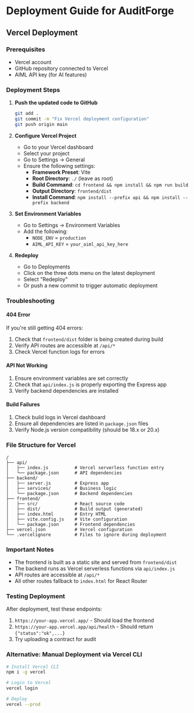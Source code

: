 # Deployment Guide for AuditForge

## Vercel Deployment

### Prerequisites
- Vercel account
- GitHub repository connected to Vercel
- AIML API key (for AI features)

### Deployment Steps

1. **Push the updated code to GitHub**
   ```bash
   git add .
   git commit -m "Fix Vercel deployment configuration"
   git push origin main
   ```

2. **Configure Vercel Project**
   - Go to your Vercel dashboard
   - Select your project
   - Go to Settings → General
   - Ensure the following settings:
     - **Framework Preset**: Vite
     - **Root Directory**: `./` (leave as root)
     - **Build Command**: `cd frontend && npm install && npm run build`
     - **Output Directory**: `frontend/dist`
     - **Install Command**: `npm install --prefix api && npm install --prefix backend`

3. **Set Environment Variables**
   - Go to Settings → Environment Variables
   - Add the following:
     - `NODE_ENV` = `production`
     - `AIML_API_KEY` = `your_aiml_api_key_here`

4. **Redeploy**
   - Go to Deployments
   - Click on the three dots menu on the latest deployment
   - Select "Redeploy"
   - Or push a new commit to trigger automatic deployment

### Troubleshooting

#### 404 Error
If you're still getting 404 errors:
1. Check that `frontend/dist` folder is being created during build
2. Verify API routes are accessible at `/api/*`
3. Check Vercel function logs for errors

#### API Not Working
1. Ensure environment variables are set correctly
2. Check that `api/index.js` is properly exporting the Express app
3. Verify backend dependencies are installed

#### Build Failures
1. Check build logs in Vercel dashboard
2. Ensure all dependencies are listed in `package.json` files
3. Verify Node.js version compatibility (should be 18.x or 20.x)

### File Structure for Vercel
```
/
├── api/
│   ├── index.js          # Vercel serverless function entry
│   └── package.json      # API dependencies
├── backend/
│   ├── server.js         # Express app
│   ├── services/         # Business logic
│   └── package.json      # Backend dependencies
├── frontend/
│   ├── src/              # React source code
│   ├── dist/             # Build output (generated)
│   ├── index.html        # Entry HTML
│   ├── vite.config.js    # Vite configuration
│   └── package.json      # Frontend dependencies
├── vercel.json           # Vercel configuration
└── .vercelignore         # Files to ignore during deployment
```

### Important Notes
- The frontend is built as a static site and served from `frontend/dist`
- The backend runs as Vercel serverless functions via `api/index.js`
- API routes are accessible at `/api/*`
- All other routes fallback to `index.html` for React Router

### Testing Deployment
After deployment, test these endpoints:
1. `https://your-app.vercel.app/` - Should load the frontend
2. `https://your-app.vercel.app/api/health` - Should return `{"status":"ok",...}`
3. Try uploading a contract for audit

### Alternative: Manual Deployment via Vercel CLI
```bash
# Install Vercel CLI
npm i -g vercel

# Login to Vercel
vercel login

# Deploy
vercel --prod
```
